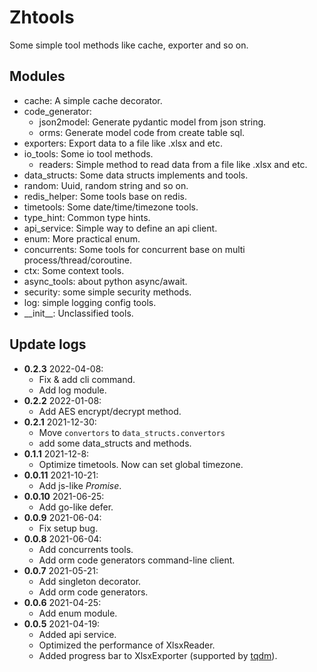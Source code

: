 # Zhtools
Some simple tool methods like cache, exporter and so on.


## Modules
- cache: A simple cache decorator.
- code_generator: 
  - json2model: Generate pydantic model from json string.
  - orms: Generate model code from create table sql.
- exporters: Export data to a file like .xlsx and etc.
- io_tools: Some io tool methods.
  - readers: Simple method to read data from a file like .xlsx and etc.
- data_structs: Some data structs implements and tools.
- random: Uuid, random string and so on.
- redis_helper: Some tools base on redis.
- timetools: Some date/time/timezone tools.
- type_hint: Common type hints.
- api_service: Simple way to define an api client.
- enum: More practical enum.
- concurrents: Some tools for concurrent base on multi process/thread/coroutine.
- ctx: Some context tools.
- async_tools: about python async/await.
- security: some simple security methods.
- log: simple logging config tools.
- \_\_init\_\_: Unclassified tools.


## Update logs
- **0.2.3** 2022-04-08: 
  - Fix & add cli command.
  - Add log module.
- **0.2.2** 2022-01-08:
  - Add AES encrypt/decrypt method. 
- **0.2.1** 2021-12-30:
  - Move `convertors` to `data_structs.convertors`
  - add some data_structs and methods.
- **0.1.1** 2021-12-8:
  - Optimize timetools. Now can set global timezone.
- **0.0.11** 2021-10-21:
  - Add js-like *Promise*.
- **0.0.10** 2021-06-25:
  - Add go-like defer.
- **0.0.9** 2021-06-04:
  - Fix setup bug.
- **0.0.8** 2021-06-04:
  - Add concurrents tools.
  - Add orm code generators command-line client.
- **0.0.7** 2021-05-21:
  - Add singleton decorator.
  - Add orm code generators.
- **0.0.6** 2021-04-25:
  - Add enum module.
- **0.0.5** 2021-04-19: 
  - Added api service.
  - Optimized the performance of XlsxReader.
  - Added progress bar to XlsxExporter (supported by [tqdm](https://github.com/tqdm/tqdm)).
